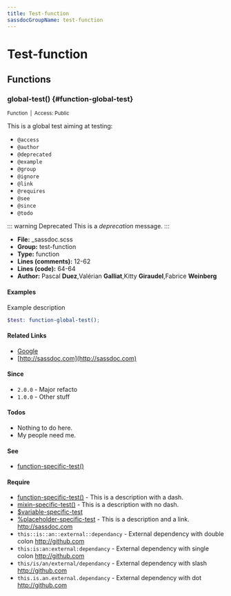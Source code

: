 ```yaml
---
title: Test-function
sassdocGroupName: test-function
---
```



# Test-function




## Functions




###  global-test() {#function-global-test} 

<small>Function&ensp;|&ensp;Access: Public</small>

  

This is a global test aiming at testing:
- `@access`
- `@author`
- `@deprecated`
- `@example`
- `@group`
- `@ignore`
- `@link`
- `@requires`
- `@see`
- `@since`
- `@todo`

    
    

::: warning Deprecated
This is a *deprecation* message.
:::
    


<SassdocDetails summary="Meta Information">

- **File:** _sassdoc.scss
- **Group:** test-function
- **Type:** function
- **Lines (comments):** 12-62
- **Lines (code):** 64-64
- **Author:** Pascal **Duez**,Valérian **Galliat**,Kitty **Giraudel**,Fabrice **Weinberg**

</SassdocDetails>
    
    

#### Examples

Example description      


``` scss
$test: function-global-test();
```
  

      

#### Related Links

- [Google](http://google.com)
- [http://sassdoc.com](http://sassdoc.com)

    

#### Since

- `2.0.0` - Major refacto
- `1.0.0` - Other stuff


    

#### Todos

- Nothing to do here.
- My people need me.
    

#### See

- [function-specific-test()](/sass/test/#function-function-specific-test)
  

#### Require

- [function-specific-test()](/sass/test/#function-function-specific-test) - This is a description with a dash.
- [mixin-specific-test()](/sass/test/#mixin-mixin-specific-test) - This is a description with no dash.
- [$variable-specific-test](/sass/test/#variable-variable-specific-test)
- [%placeholder-specific-test](/sass/test/#placeholder-placeholder-specific-test) - This is a description and a link. http://sassdoc.com
- `this::is::an::external::dependancy` - External dependency with double colon http://github.com
- `this:is:an:external:dependancy` - External dependency with single colon http://github.com
- `this/is/an/external/dependancy` - External dependency with slash http://github.com
- `this.is.an.external.dependancy` - External dependency with dot http://github.com
  
  
  
